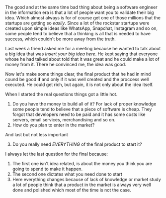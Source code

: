 The good and at the same time bad thing about being a software engineer in the information era is that a lot of people want you to validate their big idea. Which almost always is for of course get one of those millions that the startups are getting so *easily*. Since a lot of the rockstar startups were created upon simple ideas like WhatsApp, Snapchat, Instagram and so on, some people tend to believe that a thinking is all that is needed to have success, which couldn't be more away from the truth.

Last week a friend asked me for a meeting because he wanted to talk about a big idea that was *Insert your big idea here*. He kept saying that everyone whose he had talked about told that it was great and he could make a lot of money from it. There he convinced me, the idea was good.

Now let's make some things clear, the final product that he had in mind cound be good **if** and only if it was well created and the proccess well executed. He could get rich, but again, it is not only about the idea itself.

When I started the real questions things got a little hot.

1. Do you have the money to build all of it?
  For lack of proper knowledge some people tend to believe that a piece of software is cheap. They forgot that developers need to be paid and it has some costs like servers, email services, merchandising and so on. 
2. How do you plan to enter in the market?

And last but not less important

3. Do you really need *EVERYTHING* of the final product to start it?

I always let the last question for the final because:

1. The first one isn't idea related, is about the money you think you are going to spend to make it happen.
2. The second one dictates what you need done to start
3. Here everything changes because of lack of knowledge or market study a lot of people think that a product in the market
is always very well done and polished which most of the time is not the case.
